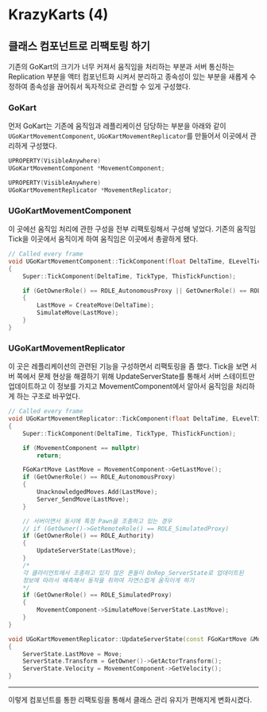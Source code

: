 # KrazyKarts (4)

## 클래스 컴포넌트로 리팩토링 하기

기존의 GoKart의 크기가 너무 커져서 움직임을 처리하는 부분과 서버 통신하는 Replication 부분을 액터 컴포넌트화 시켜서 분리하고 종속성이 있는 부분을 새롭게 수정하여 종속성을 끊어줘서 독자적으로 관리할 수 있게 구성했다.

### GoKart

먼저 GoKart는 기존에 움직임과 레플리케이션 담당하는 부분을 아래와 같이 <code>UGoKartMovementComponent</code>, <code>UGoKartMovementReplicator</code>를 만들어서 이곳에서 관리하게 구성했다.

```C++
UPROPERTY(VisibleAnywhere)
UGoKartMovementComponent *MovementComponent;

UPROPERTY(VisibleAnywhere)
UGoKartMovementReplicator *MovementReplicator;
```

### UGoKartMovementComponent

이 곳에선 움직임 처리에 관한 구성을 전부 리팩토링해서 구성해 넣었다. 기존의 움직임 Tick을 이곳에서 움직이게 하여 움직임은 이곳에서 총괄하게 됐다.

```C++
// Called every frame
void UGoKartMovementComponent::TickComponent(float DeltaTime, ELevelTick TickType, FActorComponentTickFunction *ThisTickFunction)
{
	Super::TickComponent(DeltaTime, TickType, ThisTickFunction);

	if (GetOwnerRole() == ROLE_AutonomousProxy || GetOwnerRole() == ROLE_Authority)
	{
		LastMove = CreateMove(DeltaTime);
		SimulateMove(LastMove);
	}
}
```

### UGoKartMovementReplicator

이 곳은 레플리케이션의 관련된 기능을 구성하면서 리팩토링을 좀 했다. Tick을 보면 서버 쪽에서 문제 현상을 해결하기 위해 UpdateServerState를 통해서 서버 스테이트만 업데이트하고 이 정보를 가지고 MovementComponent에서 알아서 움직임을 처리하게 하는 구조로 바꾸었다.

```C++
// Called every frame
void UGoKartMovementReplicator::TickComponent(float DeltaTime, ELevelTick TickType, FActorComponentTickFunction *ThisTickFunction)
{
	Super::TickComponent(DeltaTime, TickType, ThisTickFunction);

	if (MovementComponent == nullptr)
		return;

	FGoKartMove LastMove = MovementComponent->GetLastMove();
	if (GetOwnerRole() == ROLE_AutonomousProxy)
	{
		UnacknowledgedMoves.Add(LastMove);
		Server_SendMove(LastMove);
	}

	// 서버이면서 동시에 특정 Pawn을 조종하고 있는 경우
	// if (GetOwner()->GetRemoteRole() == ROLE_SimulatedProxy)
	if (GetOwnerRole() == ROLE_Authority)
	{
		UpdateServerState(LastMove);
	}
	/*
	각 클라이언트에서 조종하고 있지 않은 폰들이 OnRep_ServerState로 업데이트된
	정보에 따라서 예측해서 동작을 취하여 자연스럽게 움직이게 하기
	*/
	if (GetOwnerRole() == ROLE_SimulatedProxy)
	{
		MovementComponent->SimulateMove(ServerState.LastMove);
	}
}

```

```C++
void UGoKartMovementReplicator::UpdateServerState(const FGoKartMove &Move)
{
	ServerState.LastMove = Move;
	ServerState.Transform = GetOwner()->GetActorTransform();
	ServerState.Velocity = MovementComponent->GetVelocity();
}
```

---

이렇게 컴포넌트를 통한 리팩토링을 통해서 클래스 관리 유지가 편해지게 변화시켰다.
